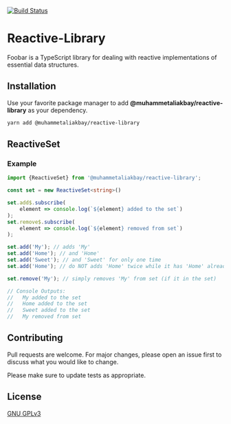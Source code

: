 [![Build Status](https://travis-ci.org/muhammetaliakbay/reactive-library.svg?branch=master)](https://travis-ci.org/muhammetaliakbay/reactive-library)

# Reactive-Library

Foobar is a TypeScript library for dealing with reactive implementations of essential data structures.

## Installation

Use your favorite package manager to add **@muhammetaliakbay/reactive-library** as your dependency.

```bash
yarn add @muhammetaliakbay/reactive-library
```

## ReactiveSet

### Example

```typescript
import {ReactiveSet} from '@muhammetaliakbay/reactive-library';

const set = new ReactiveSet<string>()

set.add$.subscribe(
    element => console.log(`${element} added to the set`)
);
set.remove$.subscribe(
    element => console.log(`${element} removed from set`)
);

set.add('My'); // adds 'My'
set.add('Home'); // and 'Home'
set.add('Sweet'); // and 'Sweet' for only one time
set.add('Home'); // do NOT adds 'Home' twice while it has 'Home' already (as a ideal set)

set.remove('My'); // simply removes 'My' from set (if it in the set)

// Console Outputs:
//   My added to the set
//   Home added to the set
//   Sweet added to the set
//   My removed from set
```

## Contributing
Pull requests are welcome. For major changes, please open an issue first to discuss what you would like to change.

Please make sure to update tests as appropriate.

## License
[GNU GPLv3](https://choosealicense.com/licenses/gpl-3.0/)
